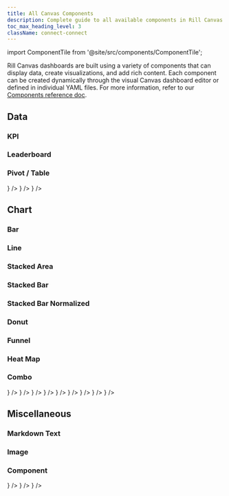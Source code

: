 ```yaml
---
title: All Canvas Components
description: Complete guide to all available components in Rill Canvas Dashboards
toc_max_heading_level: 3
className: connect-connect
---
```


import ComponentTile from '@site/src/components/ComponentTile';

Rill Canvas dashboards are built using a variety of components that can display data, create visualizations, and add rich content. Each component can be created dynamically through the visual Canvas dashboard editor or defined in individual YAML files. For more information, refer to our [Components reference doc](/reference/project-files/component).

## Data 

### KPI
### Leaderboard
### Pivot / Table

<div className="component-icon-grid">
    <ComponentTile
        header="KPIs"
        link="/build/dashboards/canvas-components/data#kpi-grid"
        multiple_measures="False"
        image={<img src="/img/build/dashboard/canvas/components/kpi.png" alt="KPI" />}
    />
    <ComponentTile
        header="Leaderboard"
        link="/build/dashboards/canvas-components/data#leaderboard"
        multiple_measures="False"
        image={<img src="/img/build/dashboard/canvas/components/leaderboard.png" alt="Leaderboard" />}
    />
    <ComponentTile
        header="Pivot / Table"
        link="/build/dashboards/canvas-components/data#pivottable"
        multiple_measures="False"
        image={<img src="/img/build/dashboard/canvas/components/table.png" alt="Table" />}
    />
</div>

## Chart 

### Bar
### Line
### Stacked Area
### Stacked Bar
### Stacked Bar Normalized
### Donut
### Funnel
### Heat Map
### Combo

<div className="component-icon-grid">
    <ComponentTile
        header="Bar" 
        link="/build/dashboards/canvas-components/chart#bar-chart"
        multiple_measures="True"
        image={<img src="/img/build/dashboard/canvas/components/bar.png" alt="Bar Chart" />}
    />
    <ComponentTile
        header="Line"
        link="/build/dashboards/canvas-components/chart#line-chart"
        multiple_measures="True"
        image={<img src="/img/build/dashboard/canvas/components/line.png" alt="Line Chart" />}
    />
    <ComponentTile
        header="Stacked Area"
        link="/build/dashboards/canvas-components/chart#stacked-area-chart"
        multiple_measures="True"
        image={<img src="/img/build/dashboard/canvas/components/stacked-area.png" alt="Stacked Area Chart" />}
    />
    <ComponentTile
        header="Stacked Bar"
        link="/build/dashboards/canvas-components/chart#stacked-bar-chart"
        multiple_measures="True"
        image={<img src="/img/build/dashboard/canvas/components/stacked-bar.png" alt="Stacked Bar Chart" />}
    />
    <ComponentTile
        header="Stacked Bar Normalized"
        link="/build/dashboards/canvas-components/chart#stacked-bar-normalized"
        multiple_measures="True"
        image={<img src="/img/build/dashboard/canvas/components/stacked-bar-normalized.png" alt="Stacked Bar Normalized Chart" />}
    />
    <ComponentTile
        header="Donut"
        link="/build/dashboards/canvas-components/chart#donut-chart"
        multiple_measures="False"
        image={<img src="/img/build/dashboard/canvas/components/donut.png" alt="Donut Chart" />}
    />
    <ComponentTile
        header="Funnel"
        link="/build/dashboards/canvas-components/chart#funnel-chart"
        multiple_measures="False"
        image={<img src="/img/build/dashboard/canvas/components/funnel.png" alt="Funnel Chart" />}
    />
    <ComponentTile
        header="Heat Map"
        link="/build/dashboards/canvas-components/chart#heat-map"
        multiple_measures="False"
        image={<img src="/img/build/dashboard/canvas/components/heatmap.png" alt="Heat Map" />}
    />
    <ComponentTile
        header="Combo"
        link="/build/dashboards/canvas-components/chart#combo-chart"
        multiple_measures="False"
        image={<img src="/img/build/dashboard/canvas/components/combo.png" alt="Combo Chart" />}
    />
</div>

## Miscellaneous 

### Markdown Text
### Image
### Component

<div className="component-icon-grid">
    <ComponentTile
        header="Text"
        link="/build/dashboards/canvas-components/misc#textmarkdown"
        multiple_measures="False"
        image={<img src="/img/build/dashboard/canvas/components/text.png" alt="Text" />}
    />
    <ComponentTile
        header="Image"
        link="/build/dashboards/canvas-components/misc#image"
        multiple_measures="False"
        image={<img src="/img/build/dashboard/canvas/components/image.png" alt="Image" />}
    /> 
    <ComponentTile
        header="Component"
        link="/build/dashboards/canvas-components/misc#component"
        multiple_measures="False"
        image={<img src="/img/build/dashboard/canvas/components/component.png" alt="Component" />}
    />
</div>

